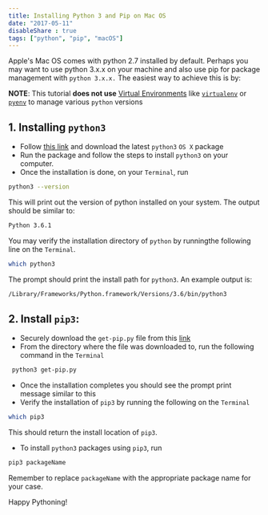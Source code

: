 ```yaml
---
title: Installing Python 3 and Pip on Mac OS
date: "2017-05-11"
disableShare : true
tags: ["python", "pip", "macOS"]
---
```


Apple's Mac OS comes with python 2.7 installed by default. Perhaps you may want to use python 3.x.x on your machine and also use pip for package management with `python 3.x.x.` The easiest way to achieve this is by:

**NOTE**: This tutorial **does not use** [Virtual Environments](https://packaging.python.org/installing/#creating-and-using-virtual-environments) like [`virtualenv`](https://packaging.python.org/key_projects/#virtualenv) or [`pyenv`](https://packaging.python.org/key_projects/#venv) to manage various `python` versions

## 1. Installing `python3`

- Follow [this link](https://www.python.org/) and download the latest `python3` `OS X` package
- Run the package and follow the steps to install `python3` on your computer.
- Once the installation is done, on your `Terminal`, run

```bash
python3 --version
```

This will print out the version of python installed on your system. The output should be similar to:

```bash
Python 3.6.1
```

You may verify the installation directory of `python` by runningthe following line on the `Terminal`.

```bash
which python3
```

The prompt should print the install path for `python3`. An example output is:

```bash
/Library/Frameworks/Python.framework/Versions/3.6/bin/python3
```

## 2. Install `pip3`:

- Securely download the `get-pip.py` file from this [link](https://pip.pypa.io/en/stable/installing/)
- From the directory where the file was downloaded to, run the following command in the `Terminal`

```bash
 python3 get-pip.py
```

- Once the installation completes you should see the prompt print message similar to this
- Verify the installation of `pip3` by running the following on the `Terminal`

```bash
which pip3
```

This should return the install location of `pip3`.

- To install `python3` packages using `pip3`, run

```bash
pip3 packageName
```

Remember to replace `packageName` with the appropriate package name for your case.

Happy Pythoning!
